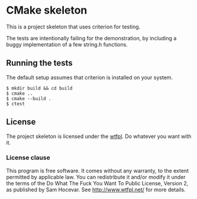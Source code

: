 # CMake skeleton

This is a project skeleton that uses criterion for testing.

The tests are intentionally failing for the demonstration,
by including a buggy implementation of a few string.h functions.

## Running the tests

The default setup assumes that criterion is installed on your system.

```
$ mkdir build && cd build
$ cmake ..
$ cmake --build .
$ ctest
```

## License

The project skeleton is licensed under the [wtfpl](http://www.wtfpl.net). Do
whatever you want with it.

### License clause

This program is free software. It comes without any warranty, to
the extent permitted by applicable law. You can redistribute it
and/or modify it under the terms of the Do What The Fuck You Want
To Public License, Version 2, as published by Sam Hocevar. See
http://www.wtfpl.net/ for more details.
